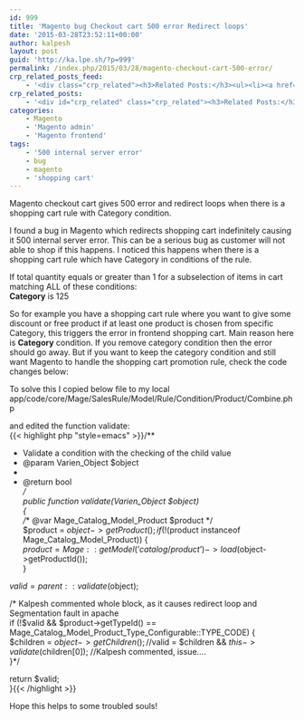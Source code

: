 ```yaml
---
id: 999
title: 'Magento bug Checkout cart 500 error Redirect loops'
date: '2015-03-28T23:52:11+00:00'
author: kalpesh
layout: post
guid: 'http://ka.lpe.sh/?p=999'
permalink: /index.php/2015/03/28/magento-checkout-cart-500-error/
crp_related_posts_feed:
    - '<div class="crp_related"><h3>Related Posts:</h3><ul><li><a href="http://ka.lpe.sh/2014/01/05/magento-continue-shopping-link-to-last-added-products-category-page/"     class="crp_title">Magento continue shopping link to last added product&#8217;s category page</a></li><li><a href="http://ka.lpe.sh/2013/11/17/magento-enterprise-show-top-mini-cart-when-product-added-to-cart/"     class="crp_title">Magento enterprise: show top mini cart when product is added to cart</a></li><li><a href="http://ka.lpe.sh/2014/08/22/magento-auto-remove-out-of-stock-items-from-shopping-cart/"     class="crp_title">Magento auto remove out of stock items from shopping cart</a></li><li><a href="http://ka.lpe.sh/2012/09/13/magento-get-category-object-from-category-name/"     class="crp_title">Magento: Get category object from category name</a></li><li><a href="http://ka.lpe.sh/2014/08/22/magento-reload-top-mini-cart-programatically/"     class="crp_title">Magento reload top mini cart programatically</a></li></ul><div class="crp_clear"></div></div>'
crp_related_posts:
    - '<div id="crp_related" class="crp_related"><h3>Related Posts:</h3><ul><li><a href="http://ka.lpe.sh/2014/01/05/magento-continue-shopping-link-to-last-added-products-category-page/"     class="crp_title">Magento continue shopping link to last added product&#8217;s category page</a></li><li><a href="http://ka.lpe.sh/2013/11/17/magento-enterprise-show-top-mini-cart-when-product-added-to-cart/"     class="crp_title">Magento enterprise: show top mini cart when product is added to cart</a></li><li><a href="http://ka.lpe.sh/2014/08/22/magento-auto-remove-out-of-stock-items-from-shopping-cart/"     class="crp_title">Magento auto remove out of stock items from shopping cart</a></li><li><a href="http://ka.lpe.sh/2012/09/13/magento-get-category-object-from-category-name/"     class="crp_title">Magento: Get category object from category name</a></li><li><a href="http://ka.lpe.sh/2014/08/22/magento-reload-top-mini-cart-programatically/"     class="crp_title">Magento reload top mini cart programatically</a></li></ul></div>'
categories:
    - Magento
    - 'Magento admin'
    - 'Magento frontend'
tags:
    - '500 internal server error'
    - bug
    - magento
    - 'shopping cart'
---
```


Magento checkout cart gives 500 error and redirect loops when there is a shopping cart rule with Category condition.

I found a bug in Magento which redirects shopping cart indefinitely causing it 500 internal server error. This can be a serious bug as customer will not able to shop if this happens. I noticed this happens when there is a shopping cart rule which have Category in conditions of the rule.

If total quantity equals or greater than 1 for a subselection of items in cart matching ALL of these conditions:  
**Category** is 125

So for example you have a shopping cart rule where you want to give some discount or free product if at least one product is chosen from specific Category, this triggers the error in frontend shopping cart. Main reason here is **Category** condition. If you remove category condition then the error should go away. But if you want to keep the category condition and still want Magento to handle the shopping cart promotion rule, check the code changes below:

To solve this I copied below file to my local  
app/code/core/Mage/SalesRule/Model/Rule/Condition/Product/Combine.php

and edited the function validate:  
{{< highlight php "style=emacs" >}}/**  
 * Validate a condition with the checking of the child value  
 * @param Varien_Object $object  
 *  
 * @return bool  
 */  
 public function validate(Varien_Object $object)  
 {  
 /** @var Mage_Catalog_Model_Product $product */  
 $product = $object->getProduct();  
 if (!($product instanceof Mage_Catalog_Model_Product)) {  
 $product = Mage::getModel(‘catalog/product’)->load($object->getProductId());  
 }

 $valid = parent::validate($object);

 /* Kalpesh commented whole block, as it causes redirect loop and Segmentation fault in apache  
 if (!$valid &amp;&amp; $product->getTypeId() == Mage_Catalog_Model_Product_Type_Configurable::TYPE_CODE) {  
 $children = $object->getChildren();  
 //$valid = $children &amp;&amp; $this->validate($children[0]); //Kalpesh commented, issue….  
 }*/

 return $valid;  
 }{{< /highlight >}}

Hope this helps to some troubled souls!